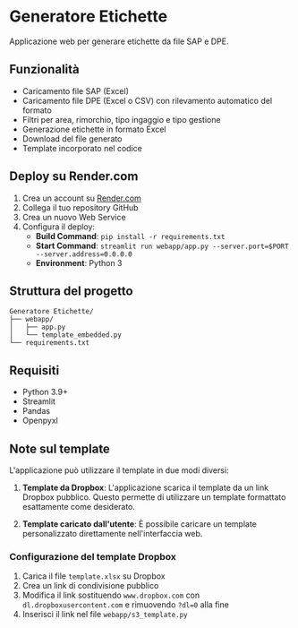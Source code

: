 # Generatore Etichette

Applicazione web per generare etichette da file SAP e DPE.

## Funzionalità

- Caricamento file SAP (Excel)
- Caricamento file DPE (Excel o CSV) con rilevamento automatico del formato
- Filtri per area, rimorchio, tipo ingaggio e tipo gestione
- Generazione etichette in formato Excel
- Download del file generato
- Template incorporato nel codice

## Deploy su Render.com

1. Crea un account su [Render.com](https://render.com)
2. Collega il tuo repository GitHub
3. Crea un nuovo Web Service
4. Configura il deploy:
   - **Build Command**: `pip install -r requirements.txt`
   - **Start Command**: `streamlit run webapp/app.py --server.port=$PORT --server.address=0.0.0.0`
   - **Environment**: Python 3

## Struttura del progetto

```
Generatore Etichette/
├── webapp/
│   ├── app.py
│   └── template_embedded.py
└── requirements.txt
```

## Requisiti

- Python 3.9+
- Streamlit
- Pandas
- Openpyxl

## Note sul template

L'applicazione può utilizzare il template in due modi diversi:

1. **Template da Dropbox**: L'applicazione scarica il template da un link Dropbox pubblico. Questo permette di utilizzare un template formattato esattamente come desiderato.

2. **Template caricato dall'utente**: È possibile caricare un template personalizzato direttamente nell'interfaccia web.

### Configurazione del template Dropbox

1. Carica il file `template.xlsx` su Dropbox
2. Crea un link di condivisione pubblico
3. Modifica il link sostituendo `www.dropbox.com` con `dl.dropboxusercontent.com` e rimuovendo `?dl=0` alla fine
4. Inserisci il link nel file `webapp/s3_template.py`
